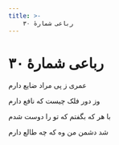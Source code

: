 ```yaml
---
title: >-
    رباعی شمارهٔ ۳۰
---
```

# رباعی شمارهٔ ۳۰

<div class="b" id="bn1"><div class="m1"><p>عمری ز پی مراد ضایع دارم</p></div>
<div class="m2"><p>وز دور فلک چیست که نافع دارم</p></div></div>
<div class="b" id="bn2"><div class="m1"><p>با هر که بگفتم که تو را دوست شدم</p></div>
<div class="m2"><p>شد دشمن من وه که چه طالع دارم</p></div></div>